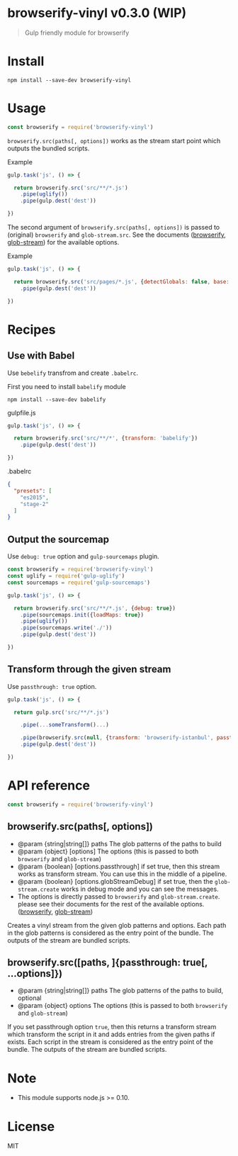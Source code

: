 # browserify-vinyl v0.3.0 (WIP)

> Gulp friendly module for browserify

# Install

    npm install --save-dev browserify-vinyl

# Usage

```js
const browserify = require('browserify-vinyl')
```

`browserify.src(paths[, options])` works as the stream start point which outputs the bundled scripts.

Example
```js
gulp.task('js', () => {

  return browserify.src('src/**/*.js')
    .pipe(uglify())
    .pipe(gulp.dest('dest'))

})
```

The second argument of `browserify.src(paths[, options])` is passed to (original) `browserify` and `glob-stream.src`. See the documents ([browserify](https://github.com/substack/node-browserify#browserifyfiles--opts), [glob-stream](https://github.com/gulpjs/glob-stream#options)) for the available options.

Example
```js
gulp.task('js', () => {

  return browserify.src('src/pages/*.js', {detectGlobals: false, base: 'src/'})
    .pipe(gulp.dest('dest'))

})
```

# Recipes

## Use with Babel

Use `bebelify` transfrom and create `.babelrc`.

First you need to install `babelify` module

    npm install --save-dev babelify

gulpfile.js
```js
gulp.task('js', () => {

  return browserify.src('src/**/*', {transform: 'babelify'})
    .pipe(gulp.dest('dest'))

})
```

.babelrc
```json
{
  "presets": [
    "es2015",
    "stage-2"
  ]
}
```


## Output the sourcemap

Use `debug: true` option and `gulp-sourcemaps` plugin.

```js
const browserify = require('browserify-vinyl')
const uglify = require('gulp-uglify')
const sourcemaps = require('gulp-sourcemaps')

gulp.task('js', () => {

  return browserify.src('src/**/*.js', {debug: true})
    .pipe(sourcemaps.init({loadMaps: true})
    .pipe(uglify())
    .pipe(sourcemaps.write('./'))
    .pipe(gulp.dest('dest'))

})
```

## Transform through the given stream

Use `passthrough: true` option.

```js
gulp.task('js', () => {

  return gulp.src('src/**/*.js')

    .pipe(...someTransform()...)

    .pipe(browserify.src(null, {transform: 'browserify-istanbul', passthrough: true}))
    .pipe(gulp.dest('dest'))

})
```

# API reference

```js
const browserify = require('browserify-vinyl')
```

## browserify.src(paths[, options])

- @param {string|string[]} paths The glob patterns of the paths to build
- @param {object} [options] The options (this is passed to both `browserify` and `glob-stream`)
- @param {boolean} [options.passthrough] if set true, then this stream works as transform stream. You can use this in the middle of a pipeline.
- @param {boolean} [options.globStreamDebug] if set true, then the `glob-stream.create` works in debug mode and you can see the messages.
- The options is directly passed to `browserify` and `glob-stream.create`. please see their documents for the rest of the available options. ([browserify](https://github.com/substack/node-browserify#browserifyfiles--opts), [glob-stream](https://github.com/gulpjs/glob-stream#options))

Creates a vinyl stream from the given glob patterns and options.
Each path in the glob patterns is considered as the entry point of the bundle.
The outputs of the stream are bundled scripts.

## browserify.src([paths, ]{passthrough: true[, ...options]})

- @param {string|string[]} paths The glob patterns of the paths to build, optional
- @param {object} options The options (this is passed to both `browserify` and `glob-stream`)

If you set passthrough option `true`, then this returns a transform stream which transform the script in it and adds entries from the given paths if exists.
Each script in the stream is considered as the entry point of the bundle.
The outputs of the stream are bundled scripts.

# Note

- This module supports node.js >= 0.10.

# License

MIT
